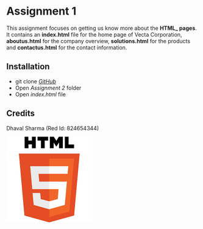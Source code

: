 # Assignment 1
This assignment focuses on getting us know more about the **HTML_ pages**. It contains an **index.html** file for the home page of Vecta Corporation, **aboutus.html** for the company overview, **solutions.html** for the products and **contactus.html** for the contact information.

## Installation
* git clone _[GitHub][Vecta_Address]_
* Open _Assignment 2_ folder
* Open _index.html_ file

## Credits
Dhaval Sharma (Red Id: 824654344)

[![HTML5 Logo](./images/html5.png)](https://en.wikipedia.org/wiki/HTML5)

[Vecta_Address]: https://github.com/dhavalsharma97/ModernWebDevelopmentFrameworks/tree/master/Assignment%202